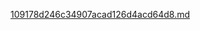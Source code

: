 [109178d246c34907acad126d4acd64d8.md](https://github.com/dpsl0726/streamlit_test01/files/11504457/109178d246c34907acad126d4acd64d8.md)
